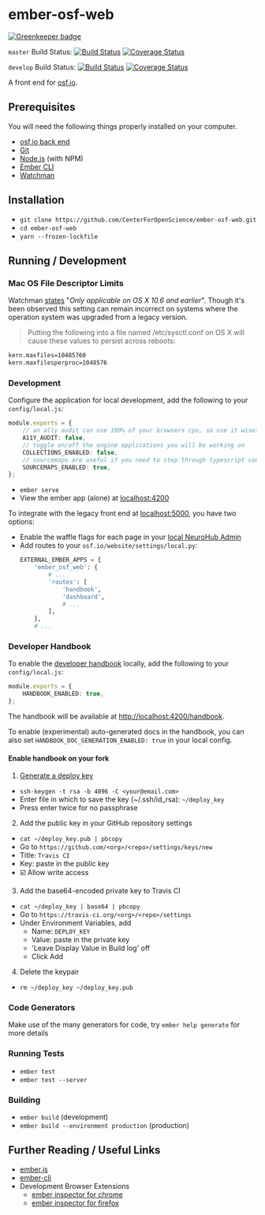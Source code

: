 # ember-osf-web

[![Greenkeeper badge](https://badges.greenkeeper.io/CenterForOpenScience/ember-osf-web.svg)](https://greenkeeper.io/)

`master` Build Status: [![Build Status](https://travis-ci.org/CenterForOpenScience/ember-osf-web.svg?branch=master)](https://travis-ci.org/CenterForOpenScience/ember-osf-web)
[![Coverage Status](https://coveralls.io/repos/github/CenterForOpenScience/ember-osf-web/badge.svg?branch=master)](https://coveralls.io/github/CenterForOpenScience/ember-osf-web?branch=master)

`develop` Build Status: [![Build Status](https://travis-ci.org/CenterForOpenScience/ember-osf-web.svg?branch=develop)](https://travis-ci.org/CenterForOpenScience/ember-osf-web)
[![Coverage Status](https://coveralls.io/repos/github/CenterForOpenScience/ember-osf-web/badge.svg?branch=develop)](https://coveralls.io/github/CenterForOpenScience/ember-osf-web?branch=develop)

A front end for [osf.io](https://github.com/CenterForOpenScience/osf.io).

## Prerequisites

You will need the following things properly installed on your computer.

* [osf.io back end](https://github.com/CenterForOpenScience/osf.io)
* [Git](https://git-scm.com/)
* [Node.js](https://nodejs.org/) (with NPM)
* [Ember CLI](https://ember-cli.com/)
* [Watchman](https://facebook.github.io/watchman/)

## Installation

* `git clone https://github.com/CenterForOpenScience/ember-osf-web.git`
* `cd ember-osf-web`
* `yarn --frozen-lockfile`

## Running / Development

### Mac OS File Descriptor Limits

Watchman [states](https://facebook.github.io/watchman/docs/install.html#mac-os-file-descriptor-limits) "*Only applicable on OS X 10.6 and earlier*". Though it's been observed this setting can remain incorrect on systems where the operation system was upgraded from a legacy version.

> Putting the following into a file named /etc/sysctl.conf on OS X will cause these values to persist across reboots:

```bash
kern.maxfiles=10485760
kern.maxfilesperproc=1048576
```

### Development

Configure the application for local development, add the following to your `config/local.js`:
```ts
module.exports = {
    // an ally audit can use 100% of your browsers cpu, so use it wisely
    A11Y_AUDIT: false,
    // toggle on/off the engine applications you will be working on
    COLLECTIONS_ENABLED: false,
    // sourcemaps are useful if you need to step through typescript code in the browser
    SOURCEMAPS_ENABLED: true,
};
```

* `ember serve`
* View the ember app (alone) at [localhost:4200](http://localhost:4200)

To integrate with the legacy front end at [localhost:5000](http://localhost:5000), you have two options:
* Enable the waffle flags for each page in your [local NeuroHub Admin](http://localhost:8001/admin/waffle/flag)
* Add routes to your `osf.io/website/settings/local.py`:
    ```py
    EXTERNAL_EMBER_APPS = {
        'ember_osf_web': {
            # ...
            'routes': [
                'handbook',
                'dashboard',
                # ...
            ],
        },
        # ...
    ```

### Developer Handbook

To enable the [developer handbook](https://centerforopenscience.github.io/ember-osf-web/handbook) locally,
add the following to your `config/local.js`:
```ts
module.exports = {
    HANDBOOK_ENABLED: true,
};
```
The handbook will be available at [http://localhost:4200/handbook](http://localhost:4200/handbook).

To enable (experimental) auto-generated docs in the handbook, you can also set
`HANDBOOK_DOC_GENERATION_ENABLED: true` in your local config.

#### Enable handbook on your fork

1. [Generate a deploy key](https://developer.github.com/v3/guides/managing-deploy-keys/)
  * `ssh-keygen -t rsa -b 4096 -C <your@email.com>`
  * Enter file in which to save the key (~/.ssh/id_rsa): `~/deploy_key`
  * Press enter twice for no passphrase
2. Add the public key in your GitHub repository settings
  * `cat ~/deploy_key.pub | pbcopy`
  * Go to `https://github.com/<org>/<repo>/settings/keys/new`
  * Title: `Travis CI`
  * Key: paste in the public key
  * ☑️ Allow write access
3. Add the base64-encoded private key to Travis CI
  * `cat ~/deploy_key | base64 | pbcopy`
  * Go to `https://travis-ci.org/<org>/<repo>/settings`
  * Under Environment Variables, add
    * Name: `DEPLOY_KEY`
    * Value: paste in the private key
    * 'Leave Display Value in Build log' off
    * Click Add
4. Delete the keypair
  * `rm ~/deploy_key ~/deploy_key.pub`

### Code Generators

Make use of the many generators for code, try `ember help generate` for more details

### Running Tests

* `ember test`
* `ember test --server`

### Building

* `ember build` (development)
* `ember build --environment production` (production)

## Further Reading / Useful Links

* [ember.js](http://emberjs.com/)
* [ember-cli](https://ember-cli.com/)
* Development Browser Extensions
  * [ember inspector for chrome](https://chrome.google.com/webstore/detail/ember-inspector/bmdblncegkenkacieihfhpjfppoconhi)
  * [ember inspector for firefox](https://addons.mozilla.org/en-US/firefox/addon/ember-inspector/)
